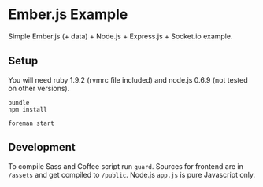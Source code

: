 Ember.js Example
================

Simple Ember.js (+ data) + Node.js + Express.js + Socket.io example.

Setup
-----

You will need ruby 1.9.2 (rvmrc file included)
and node.js 0.6.9 (not tested on other versions).

```
bundle
npm install

foreman start
```

Development
-----------

To compile Sass and Coffee script run ```guard```.
Sources for frontend are in ```/assets``` and
get compiled to ```/public```. Node.js ```app.js```
is pure Javascript only.

